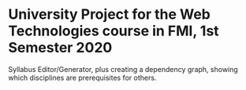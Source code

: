 # University Project for the Web Technologies course in FMI, 1st Semester 2020
Syllabus Editor/Generator, plus creating a dependency graph, showing which disciplines are prerequisites for others.
